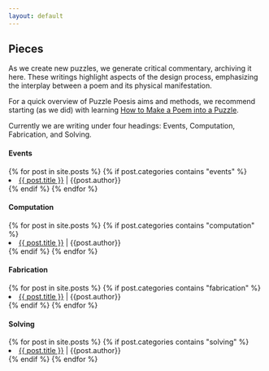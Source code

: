 ```yaml
---
layout: default
---
```


## Pieces

As we create new puzzles, we generate critical commentary, archiving it here. These writings highlight aspects of the design process, emphasizing the interplay between a poem and its physical manifestation. 

For a quick overview of Puzzle Poesis aims and methods, we recommend starting (as we did) with learning [How to Make a Poem into a Puzzle](https://bpasanek.github.io/puzzlepoesis/fabrication/2018/07/20/Recipe.html). 

Currently we are writing under four headings: Events, Computation, Fabrication, and Solving.

<h4> Events </h4>
{% for post in site.posts %} 
{% if post.categories contains "events" %}
<li> <a href="{{ site.baseurl }}{{ post.url }}">{{ post.title }}</a> | {{post.author}} </li>
{% endif %}
{% endfor %}
<br> 
<h4> Computation </h4>
{% for post in site.posts %} 
{% if post.categories contains "computation" %}
<li> <a href="{{ site.baseurl }}{{ post.url }}">{{ post.title }}</a> | {{post.author}} </li>
{% endif %}
{% endfor %} 
<br>
<h4> Fabrication </h4>
{% for post in site.posts %} 
{% if post.categories contains "fabrication" %}
<li><a href="{{ site.baseurl }}{{ post.url }}">{{ post.title }}</a> | {{post.author}}</li>
{% endif %}
{% endfor %}
<br>
<h4> Solving </h4>
{% for post in site.posts %} 
{% if post.categories contains "solving" %}
<li><a href="{{ site.baseurl }}{{ post.url }}">{{ post.title }}</a> | {{post.author}}</li>
{% endif %}
{% endfor %}
<br>
